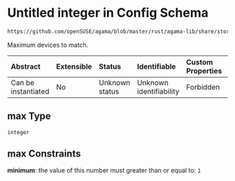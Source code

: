# Untitled integer in Config Schema

```txt
https://github.com/openSUSE/agama/blob/master/rust/agama-lib/share/storage.schema.json#/$defs/advancedSearch/properties/max
```

Maximum devices to match.

| Abstract            | Extensible | Status         | Identifiable            | Custom Properties | Additional Properties | Access Restrictions | Defined In                                                          |
| :------------------ | :--------- | :------------- | :---------------------- | :---------------- | :-------------------- | :------------------ | :------------------------------------------------------------------ |
| Can be instantiated | No         | Unknown status | Unknown identifiability | Forbidden         | Allowed               | none                | [storage.schema.json\*](storage.schema.json "open original schema") |

## max Type

`integer`

## max Constraints

**minimum**: the value of this number must greater than or equal to: `1`
